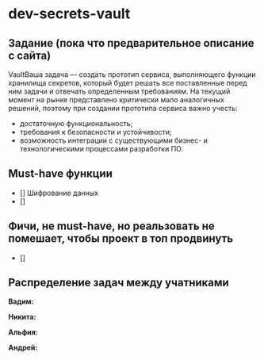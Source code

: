 # dev-secrets-vault

## Задание (пока что предварительное описание с сайта)
VaultВаша задача — создать прототип сервиса, выполняющего функции хранилища секретов, который будет решать все поставленные перед ним задачи и отвечать определенным требованиям.
На текущий момент на рынке представлено критически мало аналогичных решений, поэтому при создании прототипа сервиса важно учесть:

- достаточную функциональность;
- требования к безопасности и устойчивости;
- возможность интеграции с существующими бизнес- и технологическими процессами разработки ПО.

## Must-have функции

- [] Шифрование данных
- [] 

## Фичи, не must-have, но реальзовать не помешает, чтобы проект в топ продвинуть

- []

## Распределение задач между учатниками

**Вадим:**

**Никита:**

**Альфия:**

**Андрей:**

